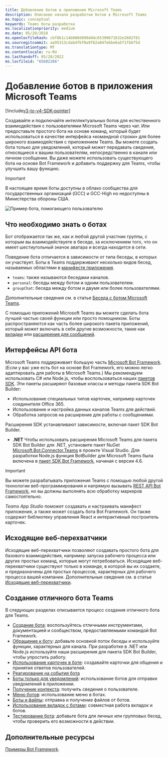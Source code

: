 ```yaml
---
title: Добавление ботов в приложения Microsoft Teams
description: Описание начала разработки ботов в Microsoft Teams
ms.topic: conceptual
keywords: Teams боты разработка
ms.localizationpriority: medium
ms.date: 05/20/2018
ms.openlocfilehash: cbf8b1c14b080d890dd4c65390671632e2602f81
ms.sourcegitcommit: aa95313cdab4fbf0a9f62a047ebbe6a5f1fbbf5d
ms.translationtype: MT
ms.contentlocale: ru-RU
ms.lasthandoff: 05/20/2022
ms.locfileid: "65602266"
---
```

# <a name="add-bots-to-microsoft-teams-apps"></a>Добавление ботов в приложения Microsoft Teams

[!include[v3-to-v4-SDK-pointer](~/includes/v3-to-v4-pointer-bots.md)]

Создавайте и подключайте интеллектуальных ботов для естественного взаимодействия с пользователями Microsoft Teams через чат. Или предоставьте простого бота на основе команд, который будет использоваться в качестве интерфейса «командной строки» для более широкого взаимодействия с приложением Teams. Вы можете создать бота только для уведомлений, который может передавать сведения, относящиеся к вашим пользователям, непосредственно в канале или личном сообщении. Вы даже можете использовать существующего бота на основе Bot Framework и добавить поддержку для Teams, чтобы улучшить вашу функцию.

> [!IMPORTANT]
> В настоящее время боты доступны в облако сообщества для государственных организаций (GCC) и GCC-High но недоступны в Министерства обороны США.

![Пример бота, помогающего пользователю](~/assets/images/bot_example.png)

## <a name="what-you-need-to-know-bots"></a>Что необходимо знать о ботах

Бот отображается так же, как и любой другой участник группы, с которым вы взаимодействуете в беседе, за исключением того, что он имеет шестиугольный значок аватара и всегда находится в сети.

Поведение бота отличается в зависимости от типа беседы, в которых он участвует. Боты в Teams поддерживают несколько видов бесед, называемых областями в [манифесте приложения](~/resources/schema/manifest-schema.md).

* `teams`: также называются беседами каналов.
* `personal`: беседы между ботом и одним пользователем.
* `groupChat`: беседа между ботом и двумя или более пользователями.

Дополнительные сведения см. в статье [Беседа с ботом Microsoft Teams](~/resources/bot-v3/bot-conversations/bots-conversations.md).

С помощью приложений Microsoft Teams вы можете сделать бота лучшей частью своей функции или просто помощником. Боты распространяются как часть более широкого пакета приложений, который может включать в себя другие возможности, такие как [вкладки](~/tabs/what-are-tabs.md) или [расширения для сообщений](~/messaging-extensions/what-are-messaging-extensions.md).

## <a name="bot-apis"></a>Интерфейсы API бота

Microsoft Teams поддерживает большую часть [Microsoft Bot Framework](https://dev.botframework.com/). (Если у вас уже есть бот на основе Bot Framework, его можно легко адаптировать для работы в Microsoft Teams.) Мы рекомендуем использовать C# или Node.js, чтобы воспользоваться наших [пакетов SDK](/microsoftteams/platform/#pivot=sdk-tools). Эти пакеты расширяют базовые классы и методы пакета SDK Bot Builder:

* Использование специальных типов карточек, например карточек соединителя Office 365.
* Использование и настройка данных каналов Teams для действий.
* Обработка запросов на расширение для работы с сообщениями.

Расширения SDK устанавливают зависимости, включая пакет SDK Bot Builder.

* **.NET** Чтобы использовать расширения Microsoft Teams для пакета SDK Bot Builder для .NET, установите пакет NuGet [Microsoft.Bot.Connector.Teams](https://www.nuget.org/packages/Microsoft.Bot.Connector.Teams) в проекте Visual Studio. Для разработки Node.js функция BotBuilder для Microsoft Teams была включена в [пакет SDK Bot Framework](https://github.com/microsoft/botframework-sdk), начиная с версии 4.6.

> [!IMPORTANT]
> Вы можете разрабатывать приложения Teams с помощью любой другой технологии веб-программирования и напрямую вызывать [REST API Bot Framework](/bot-framework/rest-api/bot-framework-rest-overview), но вы должны выполнять всю обработку маркеров самостоятельно.

*Teams App Studio* поможет создавать и настраивать манифест приложения, а также может создать бота Bot Framework. Он также содержит библиотеку управления React и интерактивный построитель карточек.

## <a name="outgoing-webhooks"></a>Исходящие веб-перехватчики

Исходящие веб-перехватчики позволяют создавать простого бота для базового взаимодействия, например запуска рабочего процесса или других простых команд, которые могут потребоваться. Исходящие веб-перехватчики существуют только в команде, в которой вы их создаете, и предназначены для простых процессов, характерных для рабочего процесса вашей компании. Дополнительные сведения см. в статье [Исходящие веб-перехватчики](~/webhooks-and-connectors/how-to/add-outgoing-webhook.md).

## <a name="build-a-great-teams-bot"></a>Создание отличного бота Teams

В следующих разделах описывается процесс создания отличного бота для Teams.

* [Создание бота](~/resources/bot-v3/bots-create.md): воспользуйтесь отличными инструментами, документацией и сообществом, предоставляемыми командой Bot Framework.
* [Обращение к боту](~/resources/bot-v3/bot-conversations/bots-conversations.md): добавьте основной поток беседы и используйте функции, характерных для канала. При разработке в .NET или Node.js используйте наши расширения для пакета SDK Bot Builder, чтобы упростить работу.
* [Использование карточек в боте](~/resources/bot-v3/bots-cards.md): создавайте карточки для общения и принятия ответов пользователей.
* [Реагирование на события бота](~/resources/bot-v3/bots-notifications.md)
* [Боты только для уведомлений](~/resources/bot-v3/bots-notification-only.md): использование ботов для отправки уведомлений в приложении.
* [Получение контекста](~/resources/bot-v3/bots-context.md): получить сведения о пользователе.
* [Меню ботов](~/resources/bot-v3/bots-menus.md): использование меню в ботах.
* [Боты и файлы](~/resources/bot-v3/bots-files.md): отправка и получение файлов от ботов.
* [Использование вкладок с ботами](~/resources/bot-v3/bots-with-tabs.md): совместная работа вкладок и ботов.
* [Тестирование бота](~/resources/bot-v3/bots-test.md): добавьте бота для личных или групповых бесед, чтобы проверить его возможности в действии.

## <a name="see-also"></a>Дополнительные ресурсы

[Примеры Bot Framework](https://github.com/Microsoft/BotBuilder-Samples/blob/master/README.md).
